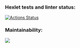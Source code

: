 ### Hexlet tests and linter status:
[![Actions Status](https://github.com/IgorSerebryakov/php-project-45/actions/workflows/hexlet-check.yml/badge.svg)](https://github.com/IgorSerebryakov/php-project-45/actions)

### Maintainability:
<a href="https://codeclimate.com/github/IgorSerebryakov/php-project-45/maintainability"><img src="https://api.codeclimate.com/v1/badges/e552f5d3ed83069eaca8/maintainability" /></a>